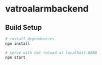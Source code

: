 # vatroalarmbackend

> 

## Build Setup

``` bash
# install dependencies
npm install

# serve with hot reload at localhost:8080
npm start